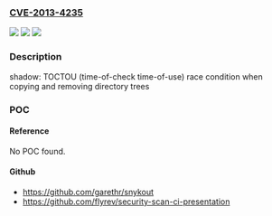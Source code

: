 ### [CVE-2013-4235](https://cve.mitre.org/cgi-bin/cvename.cgi?name=CVE-2013-4235)
![](https://img.shields.io/static/v1?label=Product&message=shadow&color=blue)
![](https://img.shields.io/static/v1?label=Version&message=n%2Fa&color=blue)
![](https://img.shields.io/static/v1?label=Vulnerability&message=race%20conditions%20by%20copying%20and%20removing%20directory%20trees&color=brighgreen)

### Description

shadow: TOCTOU (time-of-check time-of-use) race condition when copying and removing directory trees

### POC

#### Reference
No POC found.

#### Github
- https://github.com/garethr/snykout
- https://github.com/flyrev/security-scan-ci-presentation

